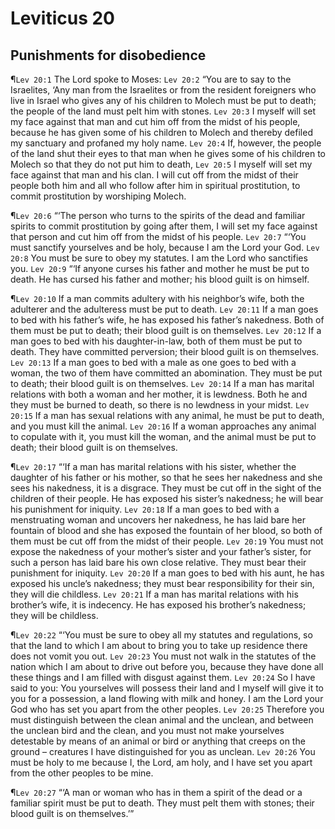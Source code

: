 # Leviticus 20

## Punishments for disobedience
¶`Lev 20:1` The Lord spoke to Moses:
`Lev 20:2` “You are to say to the Israelites, ‘Any man from the Israelites or from the resident foreigners who live in Israel who gives any of his children to Molech must be put to death; the people of the land must pelt him with stones.
`Lev 20:3` I myself will set my face against that man and cut him off from the midst of his people, because he has given some of his children to Molech and thereby defiled my sanctuary and profaned my holy name.
`Lev 20:4` If, however, the people of the land shut their eyes to that man when he gives some of his children to Molech so that they do not put him to death,
`Lev 20:5` I myself will set my face against that man and his clan. I will cut off from the midst of their people both him and all who follow after him in spiritual prostitution, to commit prostitution by worshiping Molech.

¶`Lev 20:6` “‘The person who turns to the spirits of the dead and familiar spirits to commit prostitution by going after them, I will set my face against that person and cut him off from the midst of his people.
`Lev 20:7` “‘You must sanctify yourselves and be holy, because I am the Lord your God.
`Lev 20:8` You must be sure to obey my statutes. I am the Lord who sanctifies you.
`Lev 20:9` “‘If anyone curses his father and mother he must be put to death. He has cursed his father and mother; his blood guilt is on himself.

¶`Lev 20:10` If a man commits adultery with his neighbor’s wife, both the adulterer and the adulteress must be put to death.
`Lev 20:11` If a man goes to bed with his father’s wife, he has exposed his father’s nakedness. Both of them must be put to death; their blood guilt is on themselves.
`Lev 20:12` If a man goes to bed with his daughter-in-law, both of them must be put to death. They have committed perversion; their blood guilt is on themselves.
`Lev 20:13` If a man goes to bed with a male as one goes to bed with a woman, the two of them have committed an abomination. They must be put to death; their blood guilt is on themselves.
`Lev 20:14` If a man has marital relations with both a woman and her mother, it is lewdness. Both he and they must be burned to death, so there is no lewdness in your midst.
`Lev 20:15` If a man has sexual relations with any animal, he must be put to death, and you must kill the animal.
`Lev 20:16` If a woman approaches any animal to copulate with it, you must kill the woman, and the animal must be put to death; their blood guilt is on themselves.

¶`Lev 20:17` “‘If a man has marital relations with his sister, whether the daughter of his father or his mother, so that he sees her nakedness and she sees his nakedness, it is a disgrace. They must be cut off in the sight of the children of their people. He has exposed his sister’s nakedness; he will bear his punishment for iniquity.
`Lev 20:18` If a man goes to bed with a menstruating woman and uncovers her nakedness, he has laid bare her fountain of blood and she has exposed the fountain of her blood, so both of them must be cut off from the midst of their people.
`Lev 20:19` You must not expose the nakedness of your mother’s sister and your father’s sister, for such a person has laid bare his own close relative. They must bear their punishment for iniquity.
`Lev 20:20` If a man goes to bed with his aunt, he has exposed his uncle’s nakedness; they must bear responsibility for their sin, they will die childless.
`Lev 20:21` If a man has marital relations with his brother’s wife, it is indecency. He has exposed his brother’s nakedness; they will be childless.

¶`Lev 20:22` “‘You must be sure to obey all my statutes and regulations, so that the land to which I am about to bring you to take up residence there does not vomit you out.
`Lev 20:23` You must not walk in the statutes of the nation which I am about to drive out before you, because they have done all these things and I am filled with disgust against them.
`Lev 20:24` So I have said to you: You yourselves will possess their land and I myself will give it to you for a possession, a land flowing with milk and honey. I am the Lord your God who has set you apart from the other peoples.
`Lev 20:25` Therefore you must distinguish between the clean animal and the unclean, and between the unclean bird and the clean, and you must not make yourselves detestable by means of an animal or bird or anything that creeps on the ground – creatures I have distinguished for you as unclean.
`Lev 20:26` You must be holy to me because I, the Lord, am holy, and I have set you apart from the other peoples to be mine.

¶`Lev 20:27` “‘A man or woman who has in them a spirit of the dead or a familiar spirit must be put to death. They must pelt them with stones; their blood guilt is on themselves.’”
